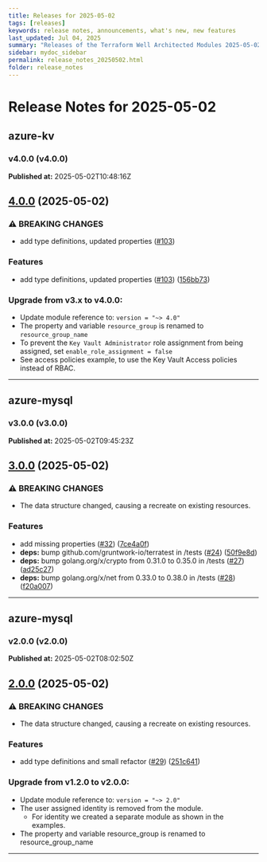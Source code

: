 ```yaml
---
title: Releases for 2025-05-02
tags: [releases]
keywords: release notes, announcements, what's new, new features
last_updated: Jul 04, 2025
summary: "Releases of the Terraform Well Architected Modules 2025-05-02"
sidebar: mydoc_sidebar
permalink: release_notes_20250502.html
folder: release_notes
---
```


# Release Notes for 2025-05-02

## azure-kv
### v4.0.0 (v4.0.0)
**Published at:** 2025-05-02T10:48:16Z

## [4.0.0](https://github.com/CloudNationHQ/terraform-azure-kv/compare/v3.2.0...v4.0.0) (2025-05-02)


### ⚠ BREAKING CHANGES

* add type definitions, updated properties ([#103](https://github.com/CloudNationHQ/terraform-azure-kv/issues/103))

### Features

* add type definitions, updated properties ([#103](https://github.com/CloudNationHQ/terraform-azure-kv/issues/103)) ([156bb73](https://github.com/CloudNationHQ/terraform-azure-kv/commit/156bb73a5f865eb67b42169cba61840e7ef098f3))

### Upgrade from v3.x to v4.0.0:
* Update module reference to: `version = "~> 4.0"`
* The property and variable `resource_group` is renamed to `resource_group_name`
* To prevent the `Key Vault Administrator` role assignment from being assigned, set `enable_role_assignment = false`
* See access policies example, to use the Key Vault Access policies instead of RBAC.

---

## azure-mysql
### v3.0.0 (v3.0.0)
**Published at:** 2025-05-02T09:45:23Z

## [3.0.0](https://github.com/CloudNationHQ/terraform-azure-mysql/compare/v2.0.0...v3.0.0) (2025-05-02)


### ⚠ BREAKING CHANGES

* The data structure changed, causing a recreate on existing resources.

### Features

* add missing properties ([#32](https://github.com/CloudNationHQ/terraform-azure-mysql/issues/32)) ([7ce4a0f](https://github.com/CloudNationHQ/terraform-azure-mysql/commit/7ce4a0f4e348b39248d898ff72792e7de0d122a5))
* **deps:** bump github.com/gruntwork-io/terratest in /tests ([#24](https://github.com/CloudNationHQ/terraform-azure-mysql/issues/24)) ([50f9e8d](https://github.com/CloudNationHQ/terraform-azure-mysql/commit/50f9e8d6367daeb565ad9a91f4023f7a36fb129a))
* **deps:** bump golang.org/x/crypto from 0.31.0 to 0.35.0 in /tests ([#27](https://github.com/CloudNationHQ/terraform-azure-mysql/issues/27)) ([ad25c27](https://github.com/CloudNationHQ/terraform-azure-mysql/commit/ad25c271b52da350cd414f4ec74d871367c3d64e))
* **deps:** bump golang.org/x/net from 0.33.0 to 0.38.0 in /tests ([#28](https://github.com/CloudNationHQ/terraform-azure-mysql/issues/28)) ([f20a007](https://github.com/CloudNationHQ/terraform-azure-mysql/commit/f20a007d2010327fa4bcdf1bc4a01c5ad0cb0862))

---

## azure-mysql
### v2.0.0 (v2.0.0)
**Published at:** 2025-05-02T08:02:50Z

## [2.0.0](https://github.com/CloudNationHQ/terraform-azure-mysql/compare/v1.2.0...v2.0.0) (2025-05-02)


### ⚠ BREAKING CHANGES

* The data structure changed, causing a recreate on existing resources.

### Features

* add type definitions and small refactor ([#29](https://github.com/CloudNationHQ/terraform-azure-mysql/issues/29)) ([251c641](https://github.com/CloudNationHQ/terraform-azure-mysql/commit/251c6419ac8389b235893dd4ca419c3f002b02f0))

### Upgrade from v1.2.0 to v2.0.0:

- Update module reference to: `version = "~> 2.0"`
- The user assigned identity is removed from the module.
  - For identity we created a separate module as shown in the examples.
- The property and variable resource_group is renamed to resource_group_name

---

